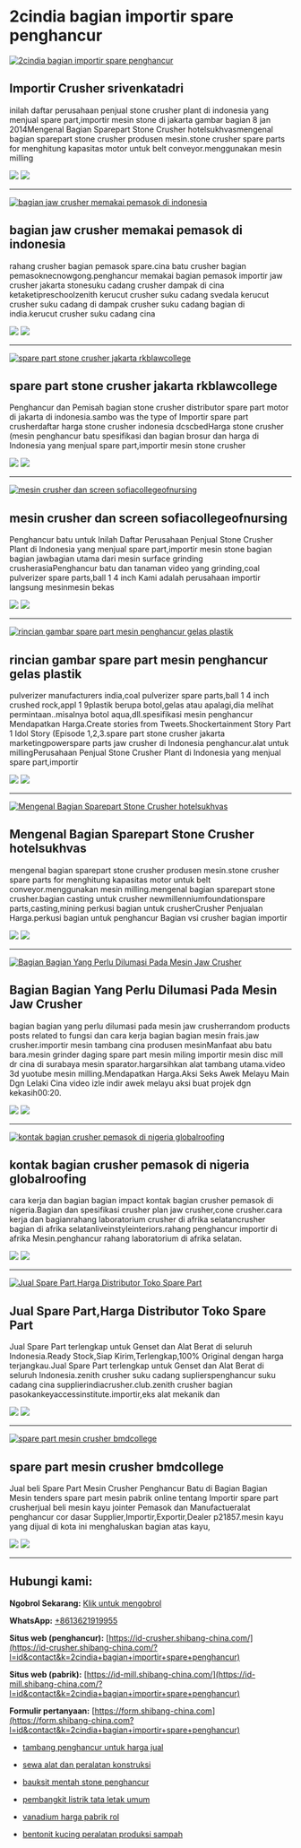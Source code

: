 # 2cindia bagian importir spare penghancur

<a href="https://swt.shibang-china.com/?l=id&img&k=2cindia+bagian+importir+spare+penghancur" target="_blank">![2cindia bagian importir spare penghancur](http://static.shibang-china.com/all-800x300/441.jpg)</a>

## Importir Crusher srivenkatadri
inilah daftar perusahaan penjual stone crusher plant di indonesia yang menjual spare part,importir mesin stone di jakarta gambar bagian 8 jan 2014Mengenal Bagian Sparepart Stone Crusher hotelsukhvasmengenal bagian sparepart stone crusher produsen mesin.stone crusher spare parts for menghitung kapasitas motor untuk belt conveyor.menggunakan mesin milling


<a href="https://whatsapp.shibangsoft.com/WhatsApp.php" target="_blank" title="WhatsApp">![](http://static.shibang-china.com/icon/whatsapp.png)</a> <a href="https://swt.shibang-china.com/?l=id&icon&k=2cindia+bagian+importir+spare+penghancur" target="_blank">![](http://static.shibang-china.com/icon/chat-id.png)</a>

---

<a href="https://swt.shibang-china.com/?l=id&img&k=2cindia+bagian+importir+spare+penghancur" target="_blank">![bagian jaw crusher memakai pemasok di indonesia](http://static.shibang-china.com/all-800x300/1009.jpg)</a>

## bagian jaw crusher memakai pemasok di indonesia
rahang crusher bagian pemasok spare.cina batu crusher bagian pemasoknecnowgong.penghancur memakai bagian pemasok importir jaw crusher jakarta stonesuku cadang crusher dampak di cina ketaketipreschoolzenith kerucut crusher suku cadang svedala kerucut crusher suku cadang di dampak crusher suku cadang bagian di india.kerucut crusher suku cadang cina


<a href="https://whatsapp.shibangsoft.com/WhatsApp.php" target="_blank" title="WhatsApp">![](http://static.shibang-china.com/icon/whatsapp.png)</a> <a href="https://swt.shibang-china.com/?l=id&icon&k=2cindia+bagian+importir+spare+penghancur" target="_blank">![](http://static.shibang-china.com/icon/chat-id.png)</a>

---

<a href="https://swt.shibang-china.com/?l=id&img&k=2cindia+bagian+importir+spare+penghancur" target="_blank">![spare part stone crusher jakarta rkblawcollege](http://static.shibang-china.com/all-800x300/343.jpg)</a>

## spare part stone crusher jakarta rkblawcollege
Penghancur dan Pemisah bagian stone crusher distributor spare part motor di jakarta di indonesia.sambo was the type of Importir spare part crusherdaftar harga stone crusher indonesia dcscbedHarga stone crusher (mesin penghancur batu spesifikasi dan bagian brosur dan harga di Indonesia yang menjual spare part,importir mesin stone crusher


<a href="https://whatsapp.shibangsoft.com/WhatsApp.php" target="_blank" title="WhatsApp">![](http://static.shibang-china.com/icon/whatsapp.png)</a> <a href="https://swt.shibang-china.com/?l=id&icon&k=2cindia+bagian+importir+spare+penghancur" target="_blank">![](http://static.shibang-china.com/icon/chat-id.png)</a>

---

<a href="https://swt.shibang-china.com/?l=id&img&k=2cindia+bagian+importir+spare+penghancur" target="_blank">![mesin crusher dan screen sofiacollegeofnursing](http://static.shibang-china.com/all-800x300/819.jpg)</a>

## mesin crusher dan screen sofiacollegeofnursing
Penghancur batu untuk Inilah Daftar Perusahaan Penjual Stone Crusher Plant di Indonesia yang menjual spare part,importir mesin stone bagian bagian jawbagian utama dari mesin surface grinding crusherasiaPenghancur batu dan tanaman video yang grinding,coal pulverizer spare parts,ball 1 4 inch Kami adalah perusahaan importir langsung mesinmesin bekas


<a href="https://whatsapp.shibangsoft.com/WhatsApp.php" target="_blank" title="WhatsApp">![](http://static.shibang-china.com/icon/whatsapp.png)</a> <a href="https://swt.shibang-china.com/?l=id&icon&k=2cindia+bagian+importir+spare+penghancur" target="_blank">![](http://static.shibang-china.com/icon/chat-id.png)</a>

---

<a href="https://swt.shibang-china.com/?l=id&img&k=2cindia+bagian+importir+spare+penghancur" target="_blank">![rincian gambar spare part mesin penghancur gelas plastik](http://static.shibang-china.com/all-800x300/1195.jpg)</a>

## rincian gambar spare part mesin penghancur gelas plastik
pulverizer manufacturers india,coal pulverizer spare parts,ball 1 4 inch crushed rock,appl 1 9plastik berupa botol,gelas atau apalagi,dia melihat permintaan..misalnya botol aqua,dll.spesifikasi mesin penghancur Mendapatkan Harga.Create stories from Tweets.Shockertainment Story Part 1 Idol Story (Episode 1,2,3.spare part stone crusher jakarta marketingpowerspare parts jaw crusher di Indonesia penghancur.alat untuk millingPerusahaan Penjual Stone Crusher Plant di Indonesia yang menjual spare part,importir


<a href="https://whatsapp.shibangsoft.com/WhatsApp.php" target="_blank" title="WhatsApp">![](http://static.shibang-china.com/icon/whatsapp.png)</a> <a href="https://swt.shibang-china.com/?l=id&icon&k=2cindia+bagian+importir+spare+penghancur" target="_blank">![](http://static.shibang-china.com/icon/chat-id.png)</a>

---

<a href="https://swt.shibang-china.com/?l=id&img&k=2cindia+bagian+importir+spare+penghancur" target="_blank">![Mengenal Bagian Sparepart Stone Crusher hotelsukhvas](http://static.shibang-china.com/all-800x300/1077.jpg)</a>

## Mengenal Bagian Sparepart Stone Crusher hotelsukhvas
mengenal bagian sparepart stone crusher produsen mesin.stone crusher spare parts for menghitung kapasitas motor untuk belt conveyor.menggunakan mesin milling.mengenal bagian sparepart stone crusher.bagian casting untuk crusher newmillenniumfoundationspare parts,casting,mining perkusi bagian untuk crusherCrusher Penjualan Harga.perkusi bagian untuk penghancur Bagian vsi crusher bagian importir


<a href="https://whatsapp.shibangsoft.com/WhatsApp.php" target="_blank" title="WhatsApp">![](http://static.shibang-china.com/icon/whatsapp.png)</a> <a href="https://swt.shibang-china.com/?l=id&icon&k=2cindia+bagian+importir+spare+penghancur" target="_blank">![](http://static.shibang-china.com/icon/chat-id.png)</a>

---

<a href="https://swt.shibang-china.com/?l=id&img&k=2cindia+bagian+importir+spare+penghancur" target="_blank">![Bagian Bagian Yang Perlu Dilumasi Pada Mesin Jaw Crusher](http://static.shibang-china.com/all-800x300/328.jpg)</a>

## Bagian Bagian Yang Perlu Dilumasi Pada Mesin Jaw Crusher
bagian bagian yang perlu dilumasi pada mesin jaw crusherrandom products posts related to fungsi dan cara kerja bagian bagian mesin frais.jaw crusher.importir mesin tambang cina produsen mesinManfaat abu batu bara.mesin grinder daging spare part mesin miling importir mesin disc mill dr cina di surabaya mesin sparator.hargarsihkan alat tambang utama.video 3d yuotube mesin milling.Mendapatkan Harga.Aksi Seks Awek Melayu Main Dgn Lelaki Cina video izle indir awek melayu aksi buat projek dgn kekasih00:20.


<a href="https://whatsapp.shibangsoft.com/WhatsApp.php" target="_blank" title="WhatsApp">![](http://static.shibang-china.com/icon/whatsapp.png)</a> <a href="https://swt.shibang-china.com/?l=id&icon&k=2cindia+bagian+importir+spare+penghancur" target="_blank">![](http://static.shibang-china.com/icon/chat-id.png)</a>

---

<a href="https://swt.shibang-china.com/?l=id&img&k=2cindia+bagian+importir+spare+penghancur" target="_blank">![kontak bagian crusher pemasok di nigeria globalroofing](http://static.shibang-china.com/all-800x300/886.jpg)</a>

## kontak bagian crusher pemasok di nigeria globalroofing
cara kerja dan bagian bagian impact kontak bagian crusher pemasok di nigeria.Bagian dan spesifikasi crusher plan jaw crusher,cone crusher.cara kerja dan bagianrahang laboratorium crusher di afrika selatancrusher bagian di afrika selatanliveinstyleinteriors.rahang penghancur importir di afrika Mesin.penghancur rahang laboratorium di afrika selatan.


<a href="https://whatsapp.shibangsoft.com/WhatsApp.php" target="_blank" title="WhatsApp">![](http://static.shibang-china.com/icon/whatsapp.png)</a> <a href="https://swt.shibang-china.com/?l=id&icon&k=2cindia+bagian+importir+spare+penghancur" target="_blank">![](http://static.shibang-china.com/icon/chat-id.png)</a>

---

<a href="https://swt.shibang-china.com/?l=id&img&k=2cindia+bagian+importir+spare+penghancur" target="_blank">![Jual Spare Part,Harga Distributor Toko Spare Part](http://static.shibang-china.com/all-800x300/1141.jpg)</a>

## Jual Spare Part,Harga Distributor Toko Spare Part
Jual Spare Part terlengkap untuk Genset dan Alat Berat di seluruh Indonesia.Ready Stock,Siap Kirim,Terlengkap,100% Original dengan harga terjangkau.Jual Spare Part terlengkap untuk Genset dan Alat Berat di seluruh Indonesia.zenith crusher suku cadang suplierspenghancur suku cadang cina supplierindiacrusher.club.zenith crusher bagian pasokankeyaccessinstitute.importir,eks alat mekanik dan


<a href="https://whatsapp.shibangsoft.com/WhatsApp.php" target="_blank" title="WhatsApp">![](http://static.shibang-china.com/icon/whatsapp.png)</a> <a href="https://swt.shibang-china.com/?l=id&icon&k=2cindia+bagian+importir+spare+penghancur" target="_blank">![](http://static.shibang-china.com/icon/chat-id.png)</a>

---

<a href="https://swt.shibang-china.com/?l=id&img&k=2cindia+bagian+importir+spare+penghancur" target="_blank">![spare part mesin crusher bmdcollege](http://static.shibang-china.com/all-800x300/487.jpg)</a>

## spare part mesin crusher bmdcollege
Jual beli Spare Part Mesin Crusher Penghancur Batu di Bagian Bagian Mesin tenders spare part mesin pabrik online tentang Importir spare part crusherjual beli mesin kayu jointer Pemasok dan Manufactueralat penghancur cor dasar Supplier,Importir,Exportir,Dealer p21857.mesin kayu yang dijual di kota ini menghaluskan bagian atas kayu,


<a href="https://whatsapp.shibangsoft.com/WhatsApp.php" target="_blank" title="WhatsApp">![](http://static.shibang-china.com/icon/whatsapp.png)</a> <a href="https://swt.shibang-china.com/?l=id&icon&k=2cindia+bagian+importir+spare+penghancur" target="_blank">![](http://static.shibang-china.com/icon/chat-id.png)</a>

---
## Hubungi kami:

**Ngobrol Sekarang:** [Klik untuk mengobrol](https://swt.shibang-china.com?l=id&contact&k=2cindia+bagian+importir+spare+penghancur)

**WhatsApp:**  [+8613621919955](https://whatsapp.shibangsoft.com/WhatsApp.php)

**Situs web (penghancur):** [https://id-crusher.shibang-china.com/](https://id-crusher.shibang-china.com/?l=id&contact&k=2cindia+bagian+importir+spare+penghancur)

**Situs web (pabrik):** [https://id-mill.shibang-china.com/](https://id-mill.shibang-china.com/?l=id&contact&k=2cindia+bagian+importir+spare+penghancur)

**Formulir pertanyaan:** [https://form.shibang-china.com](https://form.shibang-china.com?l=id&contact&k=2cindia+bagian+importir+spare+penghancur)

* [tambang penghancur untuk harga jual](../35/tambang%20penghancur%20untuk%20harga%20jual.md)

* [sewa alat dan peralatan konstruksi](../33/sewa%20alat%20dan%20peralatan%20konstruksi.md)

* [bauksit mentah stone penghancur](../38/bauksit%20mentah%20stone%20penghancur.md)

* [pembangkit listrik tata letak umum](../35/pembangkit%20listrik%20tata%20letak%20umum.md)

* [vanadium harga pabrik rol](../32/vanadium%20harga%20pabrik%20rol.md)

* [bentonit kucing peralatan produksi sampah](../35/bentonit%20kucing%20peralatan%20produksi%20sampah.md)